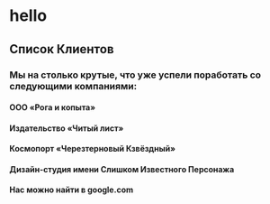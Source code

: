 # hello
## Список Клиентов
### Мы на столько крутые, что уже успели поработать со следующими компаниями:

#### ООО «Рога и копыта»
#### Издательство «Читый лист»
#### Космопорт «Черезтерновый Кзвёздный»
#### Дизайн-студия имени Слишком Известного Персонажа
#### Нас можно найти в google.com
